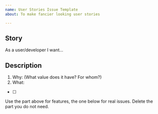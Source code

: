 ```yaml
---
name: User Stories Issue Template
about: To make fancier looking user stories

---
```


## Story

As a user/developer I want...

## Description

1. Why: (What value does it have? For whom?)
2. What:

 -[ ]




Use the part above for features, the one below for real issues.
Delete the part you do not need.
